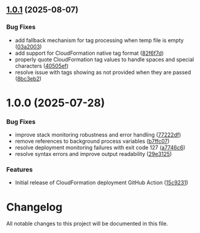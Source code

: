 ## [1.0.1](https://github.com/subhamay-bhattacharyya-gha/cfn-create-stack-action/compare/v1.0.0...v1.0.1) (2025-08-07)


### Bug Fixes

* add fallback mechanism for tag processing when temp file is empty ([03a2003](https://github.com/subhamay-bhattacharyya-gha/cfn-create-stack-action/commit/03a200382d71dca0ceaffa9204f3fe8c2b80a36d))
* add support for CloudFormation native tag format ([82f6f7d](https://github.com/subhamay-bhattacharyya-gha/cfn-create-stack-action/commit/82f6f7da67a961c1bec88252c98f2d948682cbb7))
* properly quote CloudFormation tag values to handle spaces and special characters ([40505ef](https://github.com/subhamay-bhattacharyya-gha/cfn-create-stack-action/commit/40505ef4f1d01a2e5177b8f8a0cc89744ac14a90))
* resolve issue with tags showing as not provided when they are passed ([8bc3eb2](https://github.com/subhamay-bhattacharyya-gha/cfn-create-stack-action/commit/8bc3eb233dd9ea572afb7532a2a21e45c6eb4582))

# 1.0.0 (2025-07-28)


### Bug Fixes

* improve stack monitoring robustness and error handling ([77222df](https://github.com/subhamay-bhattacharyya-gha/cfn-create-stack-action/commit/77222df09c42ce692d6f023beeec45351e69f338))
* remove references to background process variables ([b7ffc07](https://github.com/subhamay-bhattacharyya-gha/cfn-create-stack-action/commit/b7ffc0713c545117f4b983be97cdfc602ca181f3))
* resolve deployment monitoring failures with exit code 127 ([a7746c6](https://github.com/subhamay-bhattacharyya-gha/cfn-create-stack-action/commit/a7746c6aa3c3ef2c6493231b3975fd5bb5aea45b))
* resolve syntax errors and improve output readability ([29e3125](https://github.com/subhamay-bhattacharyya-gha/cfn-create-stack-action/commit/29e3125623e9db17a5cf379a98d8de8553f4dd3a))


### Features

* Initial release of CloudFormation deployment GitHub Action ([15c9231](https://github.com/subhamay-bhattacharyya-gha/cfn-create-stack-action/commit/15c923126816bcaa7442d32a76a91330a61c6e21))

# Changelog

All notable changes to this project will be documented in this file.
